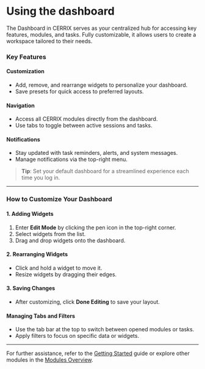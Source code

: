 # Using the dashboard

The Dashboard in CERRIX serves as your centralized hub for accessing key features, modules, and tasks. Fully customizable, it allows users to create a workspace tailored to their needs.

### Key Features

#### Customization

* Add, remove, and rearrange widgets to personalize your dashboard.
* Save presets for quick access to preferred layouts.

#### Navigation

* Access all CERRIX modules directly from the dashboard.
* Use tabs to toggle between active sessions and tasks.

#### Notifications

* Stay updated with task reminders, alerts, and system messages.
* Manage notifications via the top-right menu.

> **Tip**: Set your default dashboard for a streamlined experience each time you log in.

***

### How to Customize Your Dashboard

#### 1. Adding Widgets

1. Enter **Edit Mode** by clicking the pen icon in the top-right corner.
2. Select widgets from the list.
3. Drag and drop widgets onto the dashboard.

#### 2. Rearranging Widgets

* Click and hold a widget to move it.
* Resize widgets by dragging their edges.

#### 3. Saving Changes

* After customizing, click **Done Editing** to save your layout.

#### Managing Tabs and Filters

* Use the tab bar at the top to switch between opened modules or tasks.
* Apply filters to focus on specific data or widgets.

***

For further assistance, refer to the [Getting Started](getting-started.md) guide or explore other modules in the [Modules Overview](modules-overview/).
